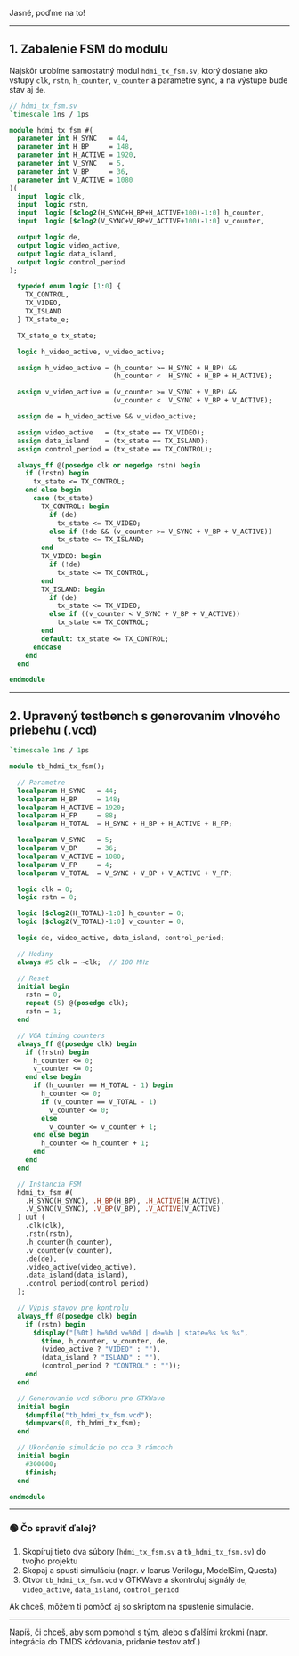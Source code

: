 Jasné, poďme na to!

---

## 1. Zabalenie FSM do modulu

Najskôr urobíme samostatný modul `hdmi_tx_fsm.sv`, ktorý dostane ako vstupy `clk`, `rstn`, `h_counter`, `v_counter` a parametre sync, a na výstupe bude stav aj `de`.

```systemverilog
// hdmi_tx_fsm.sv
`timescale 1ns / 1ps

module hdmi_tx_fsm #(
  parameter int H_SYNC   = 44,
  parameter int H_BP     = 148,
  parameter int H_ACTIVE = 1920,
  parameter int V_SYNC   = 5,
  parameter int V_BP     = 36,
  parameter int V_ACTIVE = 1080
)(
  input  logic clk,
  input  logic rstn,
  input  logic [$clog2(H_SYNC+H_BP+H_ACTIVE+100)-1:0] h_counter,
  input  logic [$clog2(V_SYNC+V_BP+V_ACTIVE+100)-1:0] v_counter,

  output logic de,
  output logic video_active,
  output logic data_island,
  output logic control_period
);

  typedef enum logic [1:0] {
    TX_CONTROL,
    TX_VIDEO,
    TX_ISLAND
  } TX_state_e;

  TX_state_e tx_state;

  logic h_video_active, v_video_active;

  assign h_video_active = (h_counter >= H_SYNC + H_BP) &&
                          (h_counter <  H_SYNC + H_BP + H_ACTIVE);

  assign v_video_active = (v_counter >= V_SYNC + V_BP) &&
                          (v_counter <  V_SYNC + V_BP + V_ACTIVE);

  assign de = h_video_active && v_video_active;

  assign video_active   = (tx_state == TX_VIDEO);
  assign data_island    = (tx_state == TX_ISLAND);
  assign control_period = (tx_state == TX_CONTROL);

  always_ff @(posedge clk or negedge rstn) begin
    if (!rstn) begin
      tx_state <= TX_CONTROL;
    end else begin
      case (tx_state)
        TX_CONTROL: begin
          if (de)
            tx_state <= TX_VIDEO;
          else if (!de && (v_counter >= V_SYNC + V_BP + V_ACTIVE))
            tx_state <= TX_ISLAND;
        end
        TX_VIDEO: begin
          if (!de)
            tx_state <= TX_CONTROL;
        end
        TX_ISLAND: begin
          if (de)
            tx_state <= TX_VIDEO;
          else if ((v_counter < V_SYNC + V_BP + V_ACTIVE))
            tx_state <= TX_CONTROL;
        end
        default: tx_state <= TX_CONTROL;
      endcase
    end
  end

endmodule
```

---

## 2. Upravený testbench s generovaním vlnového priebehu (.vcd)

```systemverilog
`timescale 1ns / 1ps

module tb_hdmi_tx_fsm();

  // Parametre
  localparam H_SYNC   = 44;
  localparam H_BP     = 148;
  localparam H_ACTIVE = 1920;
  localparam H_FP     = 88;
  localparam H_TOTAL  = H_SYNC + H_BP + H_ACTIVE + H_FP;

  localparam V_SYNC   = 5;
  localparam V_BP     = 36;
  localparam V_ACTIVE = 1080;
  localparam V_FP     = 4;
  localparam V_TOTAL  = V_SYNC + V_BP + V_ACTIVE + V_FP;

  logic clk = 0;
  logic rstn = 0;

  logic [$clog2(H_TOTAL)-1:0] h_counter = 0;
  logic [$clog2(V_TOTAL)-1:0] v_counter = 0;

  logic de, video_active, data_island, control_period;

  // Hodiny
  always #5 clk = ~clk;  // 100 MHz

  // Reset
  initial begin
    rstn = 0;
    repeat (5) @(posedge clk);
    rstn = 1;
  end

  // VGA timing counters
  always_ff @(posedge clk) begin
    if (!rstn) begin
      h_counter <= 0;
      v_counter <= 0;
    end else begin
      if (h_counter == H_TOTAL - 1) begin
        h_counter <= 0;
        if (v_counter == V_TOTAL - 1)
          v_counter <= 0;
        else
          v_counter <= v_counter + 1;
      end else begin
        h_counter <= h_counter + 1;
      end
    end
  end

  // Inštancia FSM
  hdmi_tx_fsm #(
    .H_SYNC(H_SYNC), .H_BP(H_BP), .H_ACTIVE(H_ACTIVE),
    .V_SYNC(V_SYNC), .V_BP(V_BP), .V_ACTIVE(V_ACTIVE)
  ) uut (
    .clk(clk),
    .rstn(rstn),
    .h_counter(h_counter),
    .v_counter(v_counter),
    .de(de),
    .video_active(video_active),
    .data_island(data_island),
    .control_period(control_period)
  );

  // Výpis stavov pre kontrolu
  always_ff @(posedge clk) begin
    if (rstn) begin
      $display("[%0t] h=%0d v=%0d | de=%b | state=%s %s %s",
        $time, h_counter, v_counter, de,
        (video_active ? "VIDEO" : ""),
        (data_island ? "ISLAND" : ""),
        (control_period ? "CONTROL" : ""));
    end
  end

  // Generovanie vcd súboru pre GTKWave
  initial begin
    $dumpfile("tb_hdmi_tx_fsm.vcd");
    $dumpvars(0, tb_hdmi_tx_fsm);
  end

  // Ukončenie simulácie po cca 3 rámcoch
  initial begin
    #300000;
    $finish;
  end

endmodule
```

---

### 🟢 Čo spraviť ďalej?

1. Skopíruj tieto dva súbory (`hdmi_tx_fsm.sv` a `tb_hdmi_tx_fsm.sv`) do tvojho projektu
2. Skopaj a spusti simuláciu (napr. v Icarus Verilogu, ModelSim, Questa)
3. Otvor `tb_hdmi_tx_fsm.vcd` v GTKWave a skontroluj signály `de`, `video_active`, `data_island`, `control_period`

Ak chceš, môžem ti pomôcť aj so skriptom na spustenie simulácie.

---

Napíš, či chceš, aby som pomohol s tým, alebo s ďalšími krokmi (napr. integrácia do TMDS kódovania, pridanie testov atď.)
